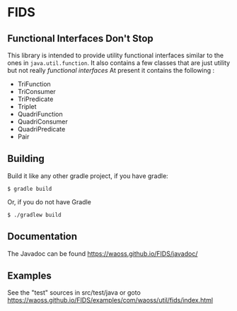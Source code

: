 # FIDS
## Functional Interfaces Don't Stop
This library is intended to provide utility functional interfaces similar to the ones in <code>java.util.function</code>.
It also contains a few classes that are just utility but not really *functional interfaces*
At present it contains the following :
* TriFunction
* TriConsumer
* TriPredicate
* Triplet
* QuadriFunction
* QuadriConsumer
* QuadriPredicate
* Pair
## Building
Build it like any other gradle project, if you have gradle:
```
$ gradle build
```
Or, if you do not have Gradle
```
$ ./gradlew build
```
## Documentation
The Javadoc can be found https://waoss.github.io/FIDS/javadoc/
## Examples
See the "test" sources in src/test/java or goto https://waoss.github.io/FIDS/examples/com/waoss/util/fids/index.html